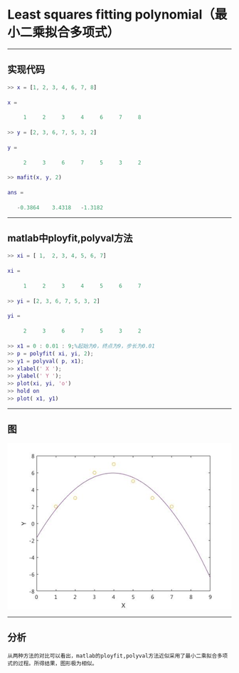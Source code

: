 # Least squares fitting polynomial（最小二乘拟合多项式）

------------------------------------------------------

## 实现代码

```matlab
>> x = [1, 2, 3, 4, 6, 7, 8]

x =

     1     2     3     4     6     7     8

>> y = [2, 3, 6, 7, 5, 3, 2]

y =

     2     3     6     7     5     3     2
 
>> mafit(x, y, 2)

ans =

   -0.3864    3.4318   -1.3182

```

-----------------------------------------------------

## matlab中ployfit,polyval方法

```matlab
>> xi = [ 1,  2, 3, 4, 5, 6, 7]

xi =

     1     2     3     4     5     6     7

>> yi = [2, 3, 6, 7, 5, 3, 2]

yi =

     2     3     6     7     5     3     2

>> x1 = 0 : 0.01 : 9;%起始为0，终点为9，步长为0.01
>> p = polyfit( xi, yi, 2);
>> y1 = polyval( p, x1);
>> xlabel(' X ');
>> ylabel(' Y ');
>> plot(xi, yi, 'o')
>> hold on
>> plot( x1, y1)
```

--------------------------------------------------------------------------

## 图

![image](https://github.com/Yangget/matlab_calculation_method/blob/master/Least%20squares%20fitting%20polynomial/untitled.jpg)

------------------------------------------------------------------------

## 分析

    从两种方法的对比可以看出，matlab的ployfit,polyval方法近似采用了最小二乘拟合多项式的过程。所得结果，图形极为相似。
